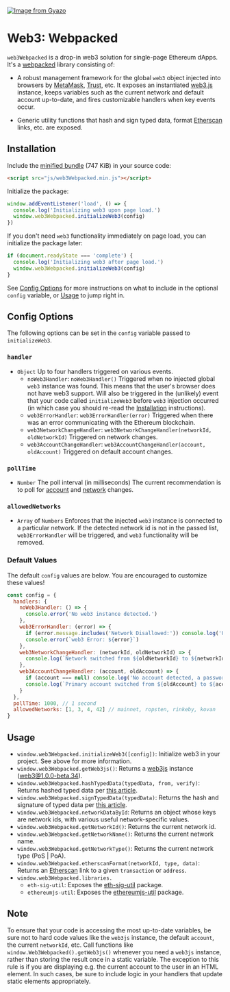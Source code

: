 [![Image from Gyazo](https://i.gyazo.com/b46b1798ec60070aac70445bfdaddc41.gif)](https://gyazo.com/b46b1798ec60070aac70445bfdaddc41)

# Web3: Webpacked

`web3Webpacked` is a drop-in web3 solution for single-page Ethereum dApps. It's a [webpacked](https://webpack.js.org/) library consisting of:

- A robust management framework for the global `web3` object injected into browsers by [MetaMask](https://metamask.io/), [Trust](https://trustwalletapp.com/), etc. It exposes an instantiated [web3.js](https://web3js.readthedocs.io/en/1.0/) instance, keeps variables such as the current network and default account up-to-date, and fires customizable handlers when key events occur.

- Generic utility functions that hash and sign typed data, format [Etherscan](https://etherscan.io/) links, etc. are exposed.

## Installation
Include the [minified bundle](./dist/web3Webpacked.min.js) (747 KiB) in your source code:

```html
<script src="js/web3Webpacked.min.js"></script>
```

Initialize the package:

```javascript
window.addEventListener('load', () => {
  console.log('Initializing web3 upon page load.')
  window.web3Webpacked.initializeWeb3(config)
})
```

If you don't need `web3` functionality immediately on page load, you can initialize the package later:

```javascript
if (document.readyState === 'complete') {
  console.log('Initializing web3 after page load.')
  window.web3Webpacked.initializeWeb3(config)
}
```

See [Config Options](#config-options) for more instructions on what to include in the optional `config` variable, or [Usage](#usage) to jump right in.

## Config Options
The following options can be set in the `config` variable passed to `initializeWeb3`.

### `handler`
- `Object` Up to four handlers triggered on various events.
  - `noWeb3Handler`: `noWeb3Handler()` Triggered when no injected global `web3` instance was found. This means that the user's browser does not have web3 support. Will also be triggered in the (unlikely) event that your code called `initializeWeb3` before `web3` injection occurred (in which case you should re-read the [Installation](#installation) instructions).
  - `web3ErrorHandler`: `web3ErrorHandler(error)` Triggered when there was an error communicating with the Ethereum blockchain.
  - `web3NetworkChangeHandler`: `web3NetworkChangeHandler(networkId, oldNetworkId)` Triggered on network changes.
  - `web3AccountChangeHandler`: `web3AccountChangeHandler(account, oldAccount)` Triggered on default account changes.

### `pollTime`
- `Number` The poll interval (in milliseconds) The current recommendation is to poll for [account](https://github.com/MetaMask/faq/blob/master/DEVELOPERS.md) and [network](https://medium.com/metamask/breaking-change-no-longer-reloading-pages-on-network-change-4a3e1fd2f5e7) changes.

### `allowedNetworks`
- `Array` of `Numbers` Enforces that the injected `web3` instance is connected to a particular network. If the detected network id is not in the passed list, `web3ErrorHandler` will be triggered, and `web3` functionality will be removed.

### Default Values
The default `config` values are below. You are encouraged to customize these values!

```javascript
const config = {
  handlers: {
    noWeb3Handler: () => {
      console.error('No web3 instance detected.')
    },
    web3ErrorHandler: (error) => {
      if (error.message.includes('Network Disallowed:')) console.log('Unsupported network.')
      console.error(`web3 Error: ${error}`)
    },
    web3NetworkChangeHandler: (networkId, oldNetworkId) => {
      console.log(`Network switched from ${oldNetworkId} to ${networkId}.`)
    },
    web3AccountChangeHandler: (account, oldAccount) => {
      if (account === null) console.log('No account detected, a password unlock is likely required.')
      console.log(`Primary account switched from ${oldAccount} to ${account}.`)
    }
  },
  pollTime: 1000, // 1 second
  allowedNetworks: [1, 3, 4, 42] // mainnet, ropsten, rinkeby, kovan
}
```

## Usage
- `window.web3Webpacked.initializeWeb3([config])`: Initialize web3 in your project. See above for more information.
- `window.web3Webpacked.getWeb3js()`: Returns a [web3js](https://web3js.readthedocs.io/en/1.0/) instance (web3@1.0.0-beta.34).
- `window.web3Webpacked.hashTypedData(typedData, from, verify)`: Returns hashed typed data per [this article](https://medium.com/metamask/scaling-web3-with-signtypeddata-91d6efc8b290).
- `window.web3Webpacked.signTypedData(typedData)`: Returns the hash and signature of typed data per [this article](https://medium.com/metamask/scaling-web3-with-signtypeddata-91d6efc8b290).
- `window.web3Webpacked.networkDataById`: Returns an object whose keys are network ids, with various useful network-specific values.
- `window.web3Webpacked.getNetworkId()`: Returns the current network id.
- `window.web3Webpacked.getNetworkName()`: Returns the current network name.
- `window.web3Webpacked.getNetworkType()`: Returns the current network type (PoS | PoA).
- `window.web3Webpacked.etherscanFormat(networkId, type, data)`: Returns an [Etherscan](https://etherscan.io/) link to a given `transaction` or `address`.
- `window.web3Webpacked.libraries.`
  - `eth-sig-util`: Exposes the [eth-sig-util](https://github.com/MetaMask/eth-sig-util) package.
  - `ethereumjs-util`: Exposes the [ethereumjs-util](https://github.com/ethereumjs/ethereumjs-util) package.


## Note
To ensure that your code is accessing the most up-to-date variables, be sure not to hard code values like the `web3js` instance, the default `account`, the current `networkId`, etc. Call functions like `window.Web3Webpacked().getWeb3js()` whenever you need a `web3js` instance, rather than storing the result once in a static variable. The exception to this rule is if you are displaying e.g. the current account to the user in an HTML element. In such cases, be sure to include logic in your handlers that update static elements appropriately.
